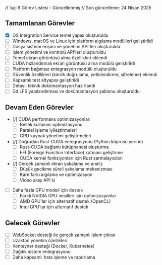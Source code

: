 // İşçi 6 Görev Listesi - Güncellenmiş
// Son güncelleme: 24 Nisan 2025

## Tamamlanan Görevler

- [x] OS Integration Service temel yapısı oluşturuldu
- [ ] Windows, macOS ve Linux için platform algılama modülleri geliştirildi
- [ ] Dosya sistemi erişimi ve yönetimi API'leri oluşturuldu
- [ ] İşlem yönetimi ve kontrolü API'leri oluşturuldu
- [ ] Temel ekran görüntüsü alma özellikleri eklendi
- [ ] CUDA hızlandırmalı ekran görüntüsü alma modülü geliştirildi
- [ ] Platform bağımsız entegrasyon modülü oluşturuldu
- [ ] Güvenlik özellikleri (kimlik doğrulama, yetkilendirme, şifreleme) eklendi
- [ ] Kapsamlı test altyapısı geliştirildi
- [ ] Detaylı teknik dokümantasyon hazırlandı
- [ ] Git LFS yapılandırması ve dokümantasyon şablonu oluşturuldu

## Devam Eden Görevler

- [/] CUDA performans optimizasyonları
  - [ ] Bellek kullanımı optimizasyonu
  - [ ] Paralel işleme iyileştirmeleri
  - [ ] GPU kaynak yönetimi geliştirmeleri

- [/] Doğrudan Rust-CUDA entegrasyonu (Python köprüsü yerine)
  - [ ] Rust-CUDA bağlantı kütüphanesi oluşturma
  - [ ] FFI (Foreign Function Interface) katmanı geliştirme
  - [ ] CUDA kernel fonksiyonları için Rust sarmalayıcıları

- [/] Gerçek zamanlı ekran yakalama ve analiz
  - [ ] Düşük gecikme süreli yakalama mekanizması
  - [ ] Kare farkı algılama ve optimizasyon
  - [ ] Video akışı API'si

- [ ] Daha fazla GPU modeli için destek
  - [ ] Farklı NVIDIA GPU nesilleri için optimizasyonlar
  - [ ] AMD GPU'lar için alternatif destek (OpenCL)
  - [ ] Intel GPU'lar için alternatif destek

## Gelecek Görevler

- [ ] WebSocket desteği ile gerçek zamanlı işlem çıktısı
- [ ] Uzaktan yönetim özellikleri
- [ ] Konteyner desteği (Docker, Kubernetes)
- [ ] Dağıtık sistem entegrasyonu
- [ ] Daha kapsamlı hata işleme ve raporlama
